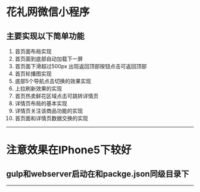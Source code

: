 # 花礼网微信小程序
## 主要实现以下简单功能

1. 首页面布局实现
2. 首页面到底部自动加载下一屏
3. 首页面下滑超过500px 出现返回顶部按钮点击可返回顶部
4. 首页轮播图实现
5. 底部5个导航点击切换的效果实现
6. 上拉刷新效果的实现
7. 首页热卖鲜花区域点击可跳转详情页
8. 详情页布局的基本实现
9. 详情页关注该商品功能的实现
10. 首页面和详情页数据交换的实现

-----------------------------
# 注意效果在IPhone5下较好
## gulp和webserver启动在和packge.json同级目录下
----------------------------
